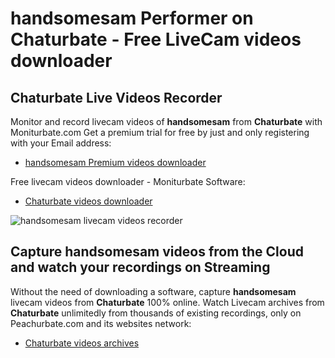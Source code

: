 # handsomesam Performer on Chaturbate - Free LiveCam videos downloader

## Chaturbate Live Videos Recorder

Monitor and record livecam videos of **handsomesam** from **Chaturbate** with Moniturbate.com
Get a premium trial for free by just and only registering with your Email address:
* [handsomesam Premium videos downloader](https://moniturbate.com/request-demo-licence-key.html)

Free livecam videos downloader - Moniturbate Software:
* [Chaturbate videos downloader](https://moniturbate.com/moniturbate-download-software.html)

![handsomesam livecam videos recorder](https://peachurnet.com/templates/moniturbate-software.png)


## Capture handsomesam videos from the Cloud and watch your recordings on Streaming

Without the need of downloading a software, capture **handsomesam** livecam videos from **Chaturbate** 100% online.
Watch Livecam archives from **Chaturbate** unlimitedly from thousands of existing recordings, only on Peachurbate.com and its websites network:
* [Chaturbate videos archives](https://peachurnet.com/)